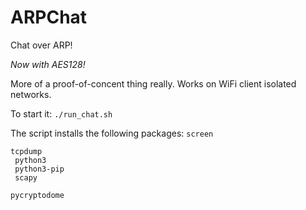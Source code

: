 # ARPChat
Chat over ARP!

*Now with AES128!*

More of a proof-of-concent thing really.
Works on WiFi client isolated networks.

To start it:
<code>./run_chat.sh</code>

The script installs the following packages:
<code>screen<br>
  tcpdump<br>
  python3<br>
  python3-pip<br>
  scapy<br>
  pycryptodome</code>
